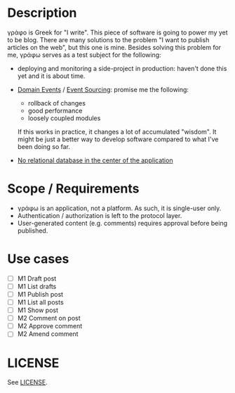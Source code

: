 # Description

γράφο is Greek for "I write".  This piece of software is going to power my yet to be blog.  There are many solutions to the problem "I want to publish articles on the web", but this one is mine.  Besides solving this problem for me, γράφω serves as a test subject for the following:

- deploying and monitoring a side-project in production: haven't done this yet and it is about time.
- [Domain Events][domain-events] / [Event Sourcing][event-sourcing]: promise me the following:
  - rollback of changes
  - good performance
  - loosely coupled modules

  If this works in practice, it changes a lot of accumulated "wisdom".
  It might be just a better way to develop software compared to what
  I've been doing so far.
- [No relational database in the center of the application][nodb]

# Scope / Requirements

- γράφω is an application, not a platform.  As such, it is single-user only.
- Authentication / authorization is left to the protocol layer.
- User-generated content (e.g. comments) requires approval before being published.

# Use cases

- [ ] M1 Draft post
- [ ] M1 List drafts
- [ ] M1 Publish post 
- [ ] M1 List all posts
- [ ] M1 Show post
- [ ] M2 Comment on post
- [ ] M2 Approve comment
- [ ] M2 Amend comment

[domain-events]: http://martinfowler.com/eaaDev/DomainEvent.html
[event-sourcing]: http://martinfowler.com/eaaDev/EventSourcing.html
[nodb]: http://blog.8thlight.com/uncle-bob/2012/05/15/NODB.html

# LICENSE

See [LICENSE](./LICENSE).
